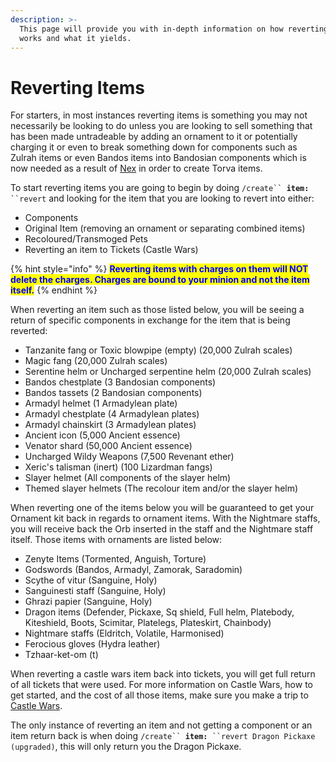 ```yaml
---
description: >-
  This page will provide you with in-depth information on how reverting items
  works and what it yields.
---
```


# Reverting Items

For starters, in most instances reverting items is something you may not necessarily be looking to do unless you are looking to sell something that has been made untradeable by adding an ornament to it or potentially charging it or even to break something down for components such as Zulrah items or even Bandos items into Bandosian components which is now needed as a result of [Nex](../bosses/nex.md) in order to create Torva items.

To start reverting items you are going to begin by doing `/create`` `**`item:`**` ``revert` and looking for the item that you are looking to revert into either:

* Components
* Original Item (removing an ornament or separating combined items)
* Recoloured/Transmoged Pets
* Reverting an item to Tickets (Castle Wars)

{% hint style="info" %}
<mark style="color:blue;">**Reverting items with charges on them will NOT delete the charges. Charges are bound to your minion and not the item itself.**</mark>
{% endhint %}

When reverting an item such as those listed below, you will be seeing a return of specific components in exchange for the item that is being reverted:

* Tanzanite fang or Toxic blowpipe (empty) (20,000 Zulrah scales)
* Magic fang (20,000 Zulrah scales)
* Serentine helm or Uncharged serpentine helm (20,000 Zulrah scales)
* Bandos chestplate (3 Bandosian components)
* Bandos tassets (2 Bandosian components)
* Armadyl helmet (1 Armadylean plate)
* Armadyl chestplate (4 Armadylean plates)
* Armadyl chainskirt (3 Armadylean plates)
* Ancient icon (5,000 Ancient essence)
* Venator shard (50,000 Ancient essence)
* Uncharged Wildy Weapons (7,500 Revenant ether)
* Xeric's talisman (inert) (100 Lizardman fangs)
* Slayer helmet (All components of the slayer helm)
* Themed slayer helmets (The recolour item and/or the slayer helm)

When reverting one of the items below you will be guaranteed to get your Ornament kit back in regards to ornament items. With the Nightmare staffs, you will receive back the Orb inserted in the staff and the Nightmare staff itself.  Those items with ornaments are listed below:

* Zenyte Items (Tormented, Anguish, Torture)
* Godswords (Bandos, Armadyl, Zamorak, Saradomin)
* Scythe of vitur (Sanguine, Holy)
* Sanguinesti staff (Sanguine, Holy)
* Ghrazi papier (Sanguine, Holy)
* Dragon items (Defender, Pickaxe, Sq shield, Full helm, Platebody, Kiteshield, Boots, Scimitar, Platelegs, Plateskirt, Chainbody)
* Nightmare staffs (Eldritch, Volatile, Harmonised)
* Ferocious gloves (Hydra leather)
* Tzhaar-ket-om (t)

When reverting a castle wars item back into tickets, you will get full return of all tickets that were used.  For more information on Castle Wars, how to get started, and the cost of all those items, make sure you make a trip to [Castle Wars](../minigames/castle-wars.md).

The only instance of reverting an item and not getting a component or an item return back is when doing `/create`` `**`item:`**` ``revert Dragon Pickaxe (upgraded)`, this will only return you the Dragon Pickaxe.&#x20;




